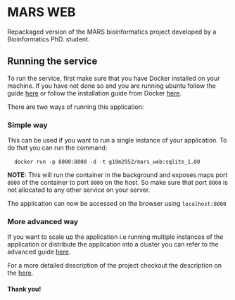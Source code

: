 # **MARS WEB**
Repackaged version of the MARS bioinformatics project developed by a Bioinformatics PhD. student.

## **Running the service**

To run the service, first make sure that you have Docker installed on your machine. If you have not done so and you are running ubuntu follow the guide [here](https://github.com/Emilliato/honours_project/blob/master/LabReportsSub/installation.txt)  or follow the installation guide from Docker [here](https://docs.docker.com/install/linux/docker-ce/ubuntu/).

There are two ways of running this application:  

### **Simple way**
This can be used if you want to run a single instance of your application. To do that you can run the command:

&nbsp;&nbsp;&nbsp;&nbsp;``` docker run -p 8000:8000 -d -t g19m2952/mars_web:sqlite_1.00 ```

**NOTE:** This will run the container in the background and exposes maps port ```8000``` of the container to port ```8000``` on the host. So make sure that port ```8000``` is not allocated to any other service on your server. 

The application can now be accessed on the browser using ```localhost:8000```

### **More advanced way**
If you want to scale up the application i.e running multiple instances of the application or distribute the application into a cluster you can refer to the advanced guide [here](https://github.com/Emilliato/honours_project/blob/master/RUN/advanced.md).

For a more detailed description of the project checkout the description on the [here](https://github.com/Emilliato/honours_project/blob/master/files%20and%20folders.md).

#### **Thank you!**
